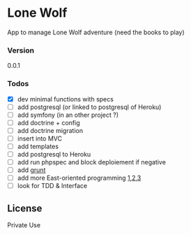 # Lone Wolf
App to manage Lone Wolf adventure (need the books to play)

### Version
0.0.1

### Todos

 - [x] dev minimal functions with specs
 - [ ] add postgresql (or linked to postgresql of Heroku)
 - [ ] add symfony (in an other project ?)
 - [ ] add doctrine + config
 - [ ] add doctrine migration
 - [ ] insert into MVC
 - [ ] add templates
 - [ ] add postgresql to Heroku
 - [ ] add run phpspec and block deploiement if negative
 - [ ] add [grunt][grunt]
 - [ ] add more East-oriented programming [1][east-OOP1],[2][east-OOP2],[3][east-OOP3]
 - [ ] look for TDD & Interface

License
----

Private Use

[//]: # (These are reference links used in the body of this note and get stripped out when the markdown processor does its job. There is no need to format nicely because it shouldn't be seen. Thanks SO - http://stackoverflow.com/questions/4823468/store-comments-in-markdown-syntax)

   [grunt]: <http://gruntjs.com/>
   [east-OOP1]: <http://www.draconianoverlord.com/2013/04/12/east-oriented-programming.html>
   [east-OOP2]: <https://thesecretsquad.wordpress.com/2014/10/25/dazed-and-confuzzled/>
   [east-OOP3]: <https://christiantietze.de/posts/2015/08/east-bind/>


